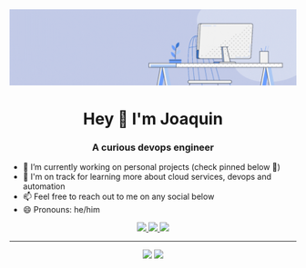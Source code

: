 <img src="GithubBanner.gif">

<h1 align="center">Hey 👋 I'm Joaquin</h1>
<h3 align="center">A curious devops engineer</h3>

- 🔭 I’m currently working on personal projects (check pinned below 📌)
- 🌱 I'm on track for learning more about cloud services, devops and automation
- 📫 Feel free to reach out to me on any social below
- 😄 Pronouns: he/him

<p align="center">
    <a href="https://www.linkedin.com/in/joardev/">
      <img src="https://img.shields.io/badge/Linkedin-0077B5?style=for-the-badge&logo=linkedin&logoColor=white" />
    </a>
    <a href="https://github.com/joardev">
      <img src="https://img.shields.io/badge/Github-100000?style=for-the-badge&logo=github&logoColor=white" />
    </a>
    <a href="https://twitter.com/joardev">
      <img src="https://img.shields.io/badge/Twitter-1DA1F2?style=for-the-badge&logo=twitter&logoColor=white" />
    </a>
</p>

---

<p align="center">
  <img width="48%" src="https://github-readme-stats.vercel.app/api?username=joardev&count_private=true&show_icons=true&theme=radical" />
  <img width="48%" src="https://github-readme-streak-stats.herokuapp.com/?user=joardev&theme=radical" />
</p>

